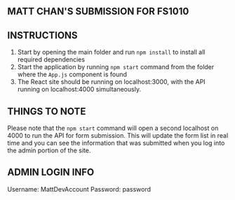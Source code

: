 ## MATT CHAN'S SUBMISSION FOR FS1010

## INSTRUCTIONS

1) Start by opening the main folder and run `npm install` to install all required dependencies
2) Start the application by running `npm start` command from the folder where the `App.js` component is found
3) The React site should be running on localhost:3000, with the API running on localhost:4000 simultaneously.

## THINGS TO NOTE
Please note that the `npm start` command will open a second localhost on 4000 to run the API for form submission. This will update the form list in real time and you can see the information that was submitted when you log into the admin portion of the site.

## ADMIN LOGIN INFO

Username: MattDevAccount
Password: password